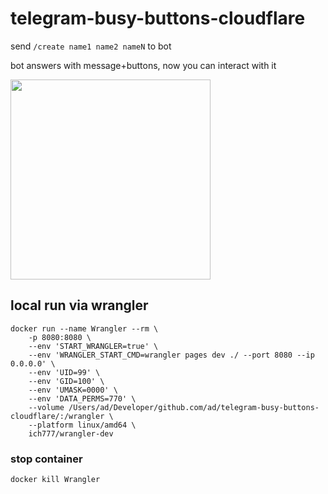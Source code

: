 # telegram-busy-buttons-cloudflare

send `/create name1 name2 nameN` to bot

bot answers with message+buttons, now you can interact with it

<img width="320" src="https://user-images.githubusercontent.com/35623/178100006-3d1de9be-4319-44f2-a239-e4f6da02689a.gif" />


## local run via wrangler

```
docker run --name Wrangler --rm \
    -p 8080:8080 \
    --env 'START_WRANGLER=true' \
    --env 'WRANGLER_START_CMD=wrangler pages dev ./ --port 8080 --ip 0.0.0.0' \
    --env 'UID=99' \
    --env 'GID=100' \
    --env 'UMASK=0000' \
    --env 'DATA_PERMS=770' \
    --volume /Users/ad/Developer/github.com/ad/telegram-busy-buttons-cloudflare/:/wrangler \
    --platform linux/amd64 \
    ich777/wrangler-dev
```

### stop container

```
docker kill Wrangler
```
